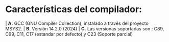 # Características del compilador:
| **A.** GCC (GNU Compiler Collection), instalado a través del proyecto MSYS2.
| **B.** Versión 14.2.0 (2024)
| **C.** Las versionas soportadas son : C89, C99, C11, C17 (estandar por defecto) y C23 (Soporte parcial)